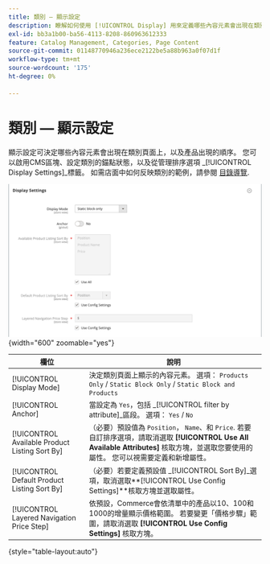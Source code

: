 ```yaml
---
title: 類別 — 顯示設定
description: 瞭解如何使用 [!UICONTROL Display] 用來定義哪些內容元素會出現在類別頁面上的設定，以及產品出現的順序。
exl-id: bb3a1b00-ba56-4113-8208-860963612333
feature: Catalog Management, Categories, Page Content
source-git-commit: 01148770946a236ece2122be5a88b963a0f07d1f
workflow-type: tm+mt
source-wordcount: '175'
ht-degree: 0%

---
```


# 類別 — 顯示設定

顯示設定可決定哪些內容元素會出現在類別頁面上，以及產品出現的順序。 您可以啟用CMS區塊、設定類別的錨點狀態，以及從管理排序選項 _[!UICONTROL Display Settings]_標籤。 如需店面中如何反映類別的範例，請參閱 [目錄導覽](navigation.md).

![顯示類別設定](./assets/category-display-settings.png){width="600" zoomable="yes"}

| 欄位 | 說明 |
|--- |--- |
| [!UICONTROL Display Mode] | 決定類別頁面上顯示的內容元素。 選項： `Products Only` / `Static Block Only` / `Static Block and Products` |
| [!UICONTROL Anchor] | 當設定為 `Yes`，包括 _[!UICONTROL filter by attribute]_區段。 選項： `Yes` / `No` |
| [!UICONTROL Available Product Listing Sort By] | （必要）預設值為 `Position`， `Name`、和 `Price`. 若要自訂排序選項，請取消選取 **[!UICONTROL Use All Available Attributes]** 核取方塊，並選取您要使用的屬性。 您可以視需要定義和新增屬性。 |
| [!UICONTROL Default Product Listing Sort By] | （必要）若要定義預設值 _[!UICONTROL Sort By]_選項，取消選取&#x200B;**[!UICONTROL Use Config Settings]**核取方塊並選取屬性。 |
| [!UICONTROL Layered Navigation Price Step] | 依預設，Commerce會依清單中的產品以10、100和1000的增量顯示價格範圍。 若要變更「價格步驟」範圍，請取消選取 **[!UICONTROL Use Config Settings]** 核取方塊。 |

{style="table-layout:auto"}
